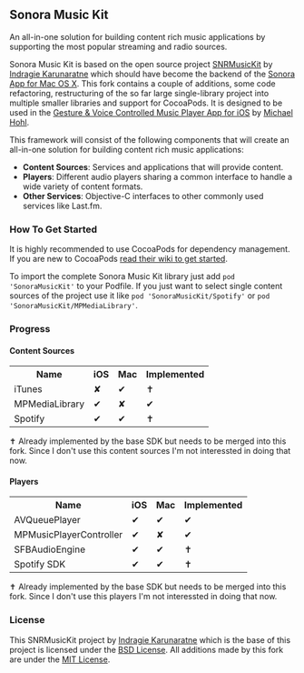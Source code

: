 ## Sonora Music Kit

An all-in-one solution for building content rich music applications by supporting the most popular streaming and radio sources.

Sonora Music Kit is based on the open source project [SNRMusicKit](https://github.com/indragiek/SNRMusicKit) by [Indragie Karunaratne](https://github.com/indragiek) which should have become the backend of the [Sonora App for Mac OS X](http://getsonora.com). 
This fork contains a couple of additions, some code refactoring, restructuring of the so far large single-library project into multiple smaller libraries and support for CocoaPods. It is designed to be used in the [Gesture & Voice Controlled Music Player App for iOS](http://www.michaelhohl.net/autoradio/) by [Michael Hohl](http://www.michaelhohl.net/).

This framework will consist of the following components that will create an all-in-one solution for building content rich music applications:

* **Content Sources**: Services and applications that will provide content.
* **Players**: Different audio players sharing a common interface to handle a wide variety of content formats. 
* **Other Services**: Objective-C interfaces to other commonly used services like Last.fm.

### How To Get Started

It is highly recommended to use CocoaPods for dependency management. If you are new to CocoaPods [read their wiki to get started](https://github.com/CocoaPods/CocoaPods/wiki/Creating-a-project-that-uses-CocoaPods).

To import the complete Sonora Music Kit library just add `pod 'SonoraMusicKit'` to your Podfile. If you just want to select single content sources of the project use it like `pod 'SonoraMusicKit/Spotify'` or `pod 'SonoraMusicKit/MPMediaLibrary'`.


### Progress

#### Content Sources

<table>
  <tr>
    <th>Name</th><th>iOS</th><th>Mac</th><th>Implemented</th>
  </tr>
  <tr>
    <td>iTunes</td><td>✘</td><td>✔</td><td>✝</td>
  </tr>
  <tr>
    <td>MPMediaLibrary</td><td>✔</td><td>✘</td><td>✔</td>
  </tr>
  <tr>
    <td>Spotify</td><td>✔</td><td>✔</td><td>✝</td>
  </tr>
</table>

 ✝ Already implemented by the base SDK but needs to be merged into this fork. Since I don't use this content sources I'm not interessted in doing that now.

#### Players

<table>
  <tr>
    <th>Name</th><th>iOS</th><th>Mac</th><th>Implemented</th>
  </tr>
  <tr>
    <td>AVQueuePlayer</td><td>✔</td><td>✔</td><td>✔</td>
  </tr>
  <tr>
    <td>MPMusicPlayerController</td><td>✔</td><td>✘</td><td>✔</td>
  </tr>
  <tr>
    <td>SFBAudioEngine</td><td>✔</td><td>✔</td><td>✝</td>
  </tr>
  <tr>
    <td>Spotify SDK</td><td>✔</td><td>✔</td><td>✝</td>
  </tr>
</table>

✝ Already implemented by the base SDK but needs to be merged into this fork. Since I don't use this players I'm not interessted in doing that now.


### License

This SNRMusicKit project by [Indragie Karunaratne](https://github.com/indragiek) which is the base of this project is licensed under the [BSD License](http://opensource.org/licenses/bsd-license.php). All additions made by this fork are under the [MIT License](https://raw.github.com/hohl/SonoraMusicKit/master/LICENSE).